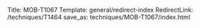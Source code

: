 Title: MOB-T1067
Template: general/redirect-index
RedirectLink: /techniques/T1464
save_as: techniques/MOB-T1067/index.html